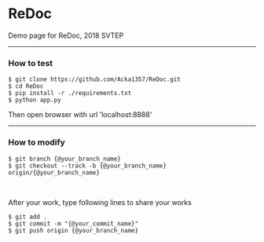 # ReDoc
Demo page for ReDoc, 2018 SVTEP

----

### How to test

```
$ git clone https://github.com/Acka1357/ReDoc.git
$ cd ReDoc
$ pip install -r ./requirements.txt
$ python app.py
```

Then open browser with url 'localhost:8888'

----

### How to modify
```
$ git branch {@your_branch_name}
$ git checkout --track -b {@your_branch_name} origin/{@your_branch_name}
```

<br>

After your work, type following lines to share your works

```
$ git add .
$ git commit -m "{@your_commit_name}"
$ git push origin {@your_branch_name}
```
